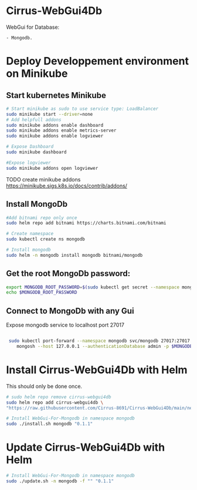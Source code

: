 # Cirrus-WebGui4Db

WebGui for Database: 

    - Mongodb.

# Deploy Developpement environment on Minikube

## Start kubernetes Minikube

```bash
# Start minikube as sudo to use service type: LoadBalancer
sudo minikube start --driver=none
# Add helpfull addons
sudo minikube addons enable dashboard
sudo minikube addons enable metrics-server
sudo minikube addons enable logviewer

# Expose Dashboard
sudo minikube dashboard

#Expose logviewer
sudo minikube addons open logviewer

```
TODO create minikube addons
https://minikube.sigs.k8s.io/docs/contrib/addons/

## Install MongoDb
```bash
#Add bitnami repo only once
sudo helm repo add bitnami https://charts.bitnami.com/bitnami 

# Create namespace
sudo kubectl create ns mongodb

# Install mongodb
sudo helm -n mongodb install mongodb bitnami/mongodb 

```

## Get the root MongoDb password:
```bash
export MONGODB_ROOT_PASSWORD=$(sudo kubectl get secret --namespace mongodb mongodb -o jsonpath="{.data.mongodb-root-password}" | base64 -d)
echo $MONGODB_ROOT_PASSWORD

 ```

## Connect to MongoDb with any Gui

Expose mongodb service to localhost port 27017

```bash

 sudo kubectl port-forward --namespace mongodb svc/mongodb 27017:27017 &
    mongosh --host 127.0.0.1 --authenticationDatabase admin -p $MONGODB_ROOT_PASSWORD

```

# Install Cirrus-WebGui4Db with Helm

This should only be done once.
```bash
# sudo helm repo remove cirrus-webgui4db
sudo helm repo add cirrus-webgui4db \
"https://raw.githubusercontent.com/Cirrus-8691/Cirrus-WebGui4Db/main/networking/repository"

```

```bash
# Install WebGui-For-Mongodb in namespace mongodb
sudo ./install.sh mongodb "0.1.1"

```

# Update Cirrus-WebGui4Db with Helm

```bash
# Install WebGui-For-Mongodb in namespace mongodb
sudo ./update.sh -n mongodb -f "" "0.1.1"

```
